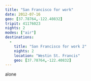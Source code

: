 ```yaml
---
title: "San Francisco for work"
date: 2012-07-16
geo: [37.78764,-122.40832]
tripit: 41176023
nights: 2
modes: ["air"]
destinations:
  -
    title: "San Francisco for work 2"
    nights: 2
    location: "Westin St. Francis"
    geo: [37.78764,-122.40832]
---
```


alone

